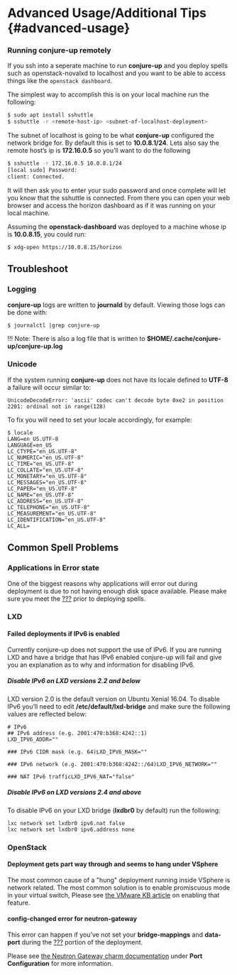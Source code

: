 # Advanced Usage/Additional Tips {#advanced-usage}

### Running conjure-up remotely
If you ssh into a seperate machine to run **conjure-up** and you deploy spells
such as openstack-novalxd to localhost and you want to be able to access
things like the `openstack dashboard`.

The simplest way to accomplish this is on your local machine run the
following:

```bash
$ sudo apt install sshuttle
$ sshuttle -r <remote-host-ip> <subnet-of-localhost-deployment>
```

The subnet of localhost is going to be what **conjure-up** configured the
network bridge for. By default this is set to **10.0.8.1/24**. Lets also say
the remote host’s ip is **172.16.0.5** so you’ll want to do the following

```bash
$ sshuttle -r 172.16.0.5 10.0.8.1/24
[local sudo] Password:
client: Connected.
```

It will then ask you to enter your sudo password and once complete will let
you know that the sshuttle is connected. From there you can open your web
browser and access the horizon dashboard as if it was running on your local
machine.

Assuming the **openstack-dashboard** was deployed to a machine whose ip is
**10.0.8.15**, you could run:

``` {.bash}
$ xdg-open https://10.0.8.15/horizon
```

## Troubleshoot
### Logging 
**conjure-up** logs are written to **journald** by default. Viewing those logs
can be done with:

``` {.bash}
$ journalctl |grep conjure-up
```

!!! Note: There is also a log file that is written to
**\$HOME/.cache/conjure-up/conjure-up.log**

### Unicode 
If the system running **conjure-up** does not have its locale defined to
**UTF-8** a failure will occur similar to:

``` {.python}
UnicodeDecodeError: 'ascii' codec can't decode byte 0xe2 in position 2201: ordinal not in range(128)
```

To fix you will need to set your locale accordingly, for example:

``` {.bash}
$ locale
LANG=en_US.UTF-8
LANGUAGE=en_US
LC_CTYPE="en_US.UTF-8"
LC_NUMERIC="en_US.UTF-8"
LC_TIME="en_US.UTF-8"
LC_COLLATE="en_US.UTF-8"
LC_MONETARY="en_US.UTF-8"
LC_MESSAGES="en_US.UTF-8"
LC_PAPER="en_US.UTF-8"
LC_NAME="en_US.UTF-8"
LC_ADDRESS="en_US.UTF-8"
LC_TELEPHONE="en_US.UTF-8"
LC_MEASUREMENT="en_US.UTF-8"
LC_IDENTIFICATION="en_US.UTF-8"
LC_ALL=
```

## Common Spell Problems 
### Applications in Error state 
One of the biggest reasons why applications will error out during deployment
is due to not having enough disk space available. Please make sure you meet
the [???] prior to deploying spells.

### LXD 
#### Failed deployments if IPv6 is enabled 
Currently conjure-up does not support the use of IPv6. If you are running LXD
and have a bridge that has IPv6 enabled conjure-up will fail and give you an
explanation as to why and information for disabling IPv6.

##### Disable IPv6 on LXD versions 2.2 and below 
LXD version 2.0 is the default version on Ubuntu Xenial 16.04. To disable IPv6
you’ll need to edit **/etc/default/lxd-bridge** and make sure the following
values are reflected below:

``` {.ini}
# IPv6
## IPv6 address (e.g. 2001:470:b368:4242::1)
LXD_IPV6_ADDR=""

### IPv6 CIDR mask (e.g. 64)LXD_IPV6_MASK=""

### IPv6 network (e.g. 2001:470:b368:4242::/64)LXD_IPV6_NETWORK=""

### NAT IPv6 trafficLXD_IPV6_NAT="false"
```

##### Disable IPv6 on LXD versions 2.4 and above 
To disable IPv6 on your LXD bridge (**lxdbr0** by default) run the following:

``` {.bash}
lxc network set lxdbr0 ipv6.nat false
lxc network set lxdbr0 ipv6.address none
```

### OpenStack 
#### Deployment gets part way through and seems to hang under VSphere 
The most common cause of a "hung" deployment running inside VSphere is network
related. The most common solution is to enable promiscuous mode in your
virtual switch, Please see [the VMware KB article] on enabling that feature.

#### config-changed error for neutron-gateway 
This error can happen if you’ve not set your **bridge-mappings** and
**data-port** during the [???][1] portion of the deployment.

Please see [the Neutron Gateway charm documentation] under **Port
Configuration** for more information.

  [???]: #hardware-requirements
  [the VMware KB article]: https://kb.vmware.com/selfservice/microsites/search.do?language=en_US&cmd=displayKC&externalId=1004099
  [1]: #application-list
  [the Neutron Gateway charm documentation]: https://jujucharms.com/neutron-gateway/
